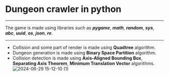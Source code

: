 # Dungeon crawler in python
____
The game is made using libraries such as ***pygame***, ***math***, ***random***, ***sys***, ***abc***, ***uuid***, ***os***, ***json***, ***re***.
____
- Collision and some part of render is made using **Quadtree** algorithm.
- Dungeon generation is made using **Binary Space Partition** algorithm.
- Collision detection is made using **Axis-Aligned Bounding Box**, **Separating Axis Theorem**, **Minimum Translation Vector** algorithms.
![2024-06-29 15-12-10 (1)](https://github.com/Busyaska/Dungeon-crawler-game/assets/148960616/f2e124e3-30d3-4ebe-a3f7-afdf569d2a23)
